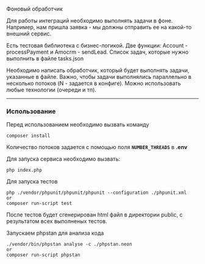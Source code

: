 Фоновый обработчик

Для работы интеграций необходимо выполнять задачи в фоне.
Например, нам пришла заявка - мы должны отправить ее на какой-то внешний сервис.

Есть тестовая библиотека с бизнес-логикой. Две функции: Account - processPayment и Amocrm - sendLead.
Список задач, которые нужно выполнить в файле tasks.json

Необходимо написать обработчик, который будет выполнять задачи, указанные в файле.
Важно, чтобы задачи выполнялись параллельно в несколько потоков (N - задается в конфиге).
Можно использовать любые технологии (очереди и тп).

___

### Использование
Перед использованием необходимо вызвать команду 
```
composer install
```
Количество потоков задается с помощью поля **`NUMBER_THREADS`** в **.env**

Для запуска сервиса необходимо вызвать:
```
php index.php
```

Для запуска тестов
```
php ./vendor/phpunit/phpunit/phpunit --configuration ./phpunit.xml
or
composer run-script test
```
После тестов будет сгенерирован html файл в директории public, с результатом всех выполненых тестов.

Запускаем phpstan для анализа кода
```
./vendor/bin/phpstan analyse -c ./phpstan.neon
or
composer run-script phpstan
```
